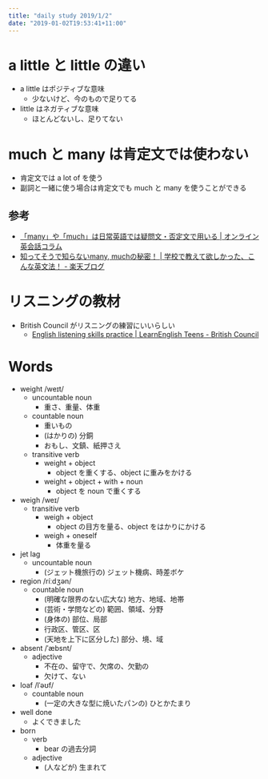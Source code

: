 ```yaml
---
title: "daily study 2019/1/2"
date: "2019-01-02T19:53:41+11:00"
---
```


# a little と little の違い

- a little はポジティブな意味
    - 少ないけど、今のもので足りてる
- little はネガティブな意味
    - ほとんどないし、足りてない

# much と many は肯定文では使わない

- 肯定文では a lot of を使う
- 副詞と一緒に使う場合は肯定文でも much と many を使うことができる

## 参考

- [「many」や「much」は日常英語では疑問文・否定文で用いる | オンライン英会話コラム](https://eikaiwa.weblio.jp/column/phrases/natural_english/many-much-as-denial)
- [知ってそうで知らないmany, muchの秘密！ | 学校で教えて欲しかった、こんな英文法！ - 楽天ブログ](https://plaza.rakuten.co.jp/samito07/diary/200709080000/)

# リスニングの教材

- British Council がリスニングの練習にいいらしい
    - [English listening skills practice | LearnEnglish Teens - British Council](https://learnenglishteens.britishcouncil.org/skills/listening)

# Words

- weight /weɪt/
    - uncountable noun
        - 重さ、重量、体重
    - countable noun
        - 重いもの
        - (はかりの) 分銅
        - おもし、文鎮、紙押さえ
    - transitive verb
        - weight + object
            - object を重くする、object に重みをかける
        - weight + object + with + noun
            - object を noun で重くする
- weigh /weɪ/
    - transitive verb
        - weigh + object
            - object の目方を量る、object をはかりにかける
        - weigh + oneself
            - 体重を量る
- jet lag
    - uncountable noun
        - (ジェット機旅行の) ジェット機病、時差ボケ
- region /ríːdʒən/
    - countable noun
        - (明確な限界のない広大な) 地方、地域、地帯
        - (芸術・学問などの) 範囲、領域、分野
        - (身体の) 部位、局部
        - 行政区、管区、区
        - (天地を上下に区分した) 部分、境、域
- absent /ˈæbsnt/
    - adjective
        - 不在の、留守で、欠席の、欠勤の
        - 欠けて、ない
- loaf /lˈəʊf/
    - countable noun
        - (一定の大きな型に焼いたパンの) ひとかたまり
- well done
    - よくできました
- born
    - verb
        - bear の過去分詞
    - adjective
        - (人などが) 生まれて
